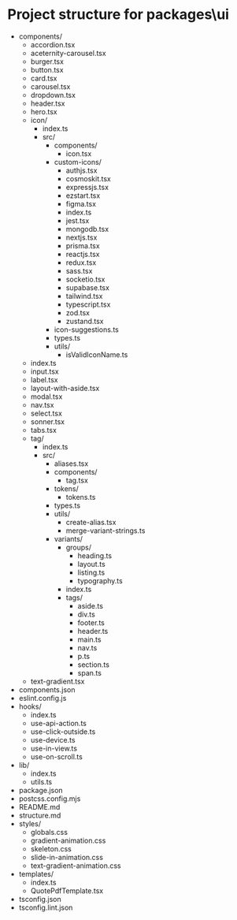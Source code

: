 # Project structure for packages\ui

- components/
  - accordion.tsx
  - aceternity-carousel.tsx
  - burger.tsx
  - button.tsx
  - card.tsx
  - carousel.tsx
  - dropdown.tsx
  - header.tsx
  - hero.tsx
  - icon/
    - index.ts
    - src/
      - components/
        - icon.tsx
      - custom-icons/
        - authjs.tsx
        - cosmoskit.tsx
        - expressjs.tsx
        - ezstart.tsx
        - figma.tsx
        - index.ts
        - jest.tsx
        - mongodb.tsx
        - nextjs.tsx
        - prisma.tsx
        - reactjs.tsx
        - redux.tsx
        - sass.tsx
        - socketio.tsx
        - supabase.tsx
        - tailwind.tsx
        - typescript.tsx
        - zod.tsx
        - zustand.tsx
      - icon-suggestions.ts
      - types.ts
      - utils/
        - isValidIconName.ts
  - index.ts
  - input.tsx
  - label.tsx
  - layout-with-aside.tsx
  - modal.tsx
  - nav.tsx
  - select.tsx
  - sonner.tsx
  - tabs.tsx
  - tag/
    - index.ts
    - src/
      - aliases.tsx
      - components/
        - tag.tsx
      - tokens/
        - tokens.ts
      - types.ts
      - utils/
        - create-alias.tsx
        - merge-variant-strings.ts
      - variants/
        - groups/
          - heading.ts
          - layout.ts
          - listing.ts
          - typography.ts
        - index.ts
        - tags/
          - aside.ts
          - div.ts
          - footer.ts
          - header.ts
          - main.ts
          - nav.ts
          - p.ts
          - section.ts
          - span.ts
  - text-gradient.tsx
- components.json
- eslint.config.js
- hooks/
  - index.ts
  - use-api-action.ts
  - use-click-outside.ts
  - use-device.ts
  - use-in-view.ts
  - use-on-scroll.ts
- lib/
  - index.ts
  - utils.ts
- package.json
- postcss.config.mjs
- README.md
- structure.md
- styles/
  - globals.css
  - gradient-animation.css
  - skeleton.css
  - slide-in-animation.css
  - text-gradient-animation.css
- templates/
  - index.ts
  - QuotePdfTemplate.tsx
- tsconfig.json
- tsconfig.lint.json
